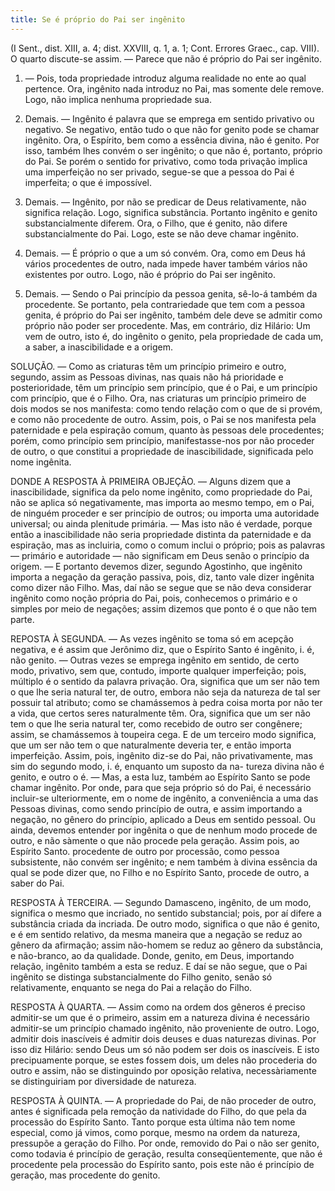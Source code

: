 ```yaml
---
title: Se é próprio do Pai ser ingênito
---
```


(I Sent., dist. XIII, a. 4; dist. XXVIII, q. 1, a. 1; Cont. Errores Graec., cap. VIII).
  O quarto discute-se assim. — Parece que não é próprio do Pai ser ingênito.  

1. — Pois, toda propriedade introduz alguma realidade no ente ao qual pertence. Ora, ingênito nada introduz no Pai, mas somente dele remove. Logo, não implica nenhuma propriedade sua.  

2. Demais. — Ingênito é palavra que se emprega em sentido privativo ou negativo. Se negativo, então tudo o que não for genito pode se chamar ingênito. Ora, o Espírito, bem como a essência divina, não é genito. Por isso, também lhes convém o ser ingênito; o que não é, portanto, próprio do Pai. Se porém o sentido for privativo, como toda privação implica uma imperfeição no ser privado, segue-se que a pessoa do Pai é imperfeita; o que é impossível.  

3. Demais. — Ingênito, por não se predicar de Deus relativamente, não significa relação. Logo, significa substância. Portanto ingênito e genito substancialmente diferem. Ora, o Filho, que é genito, não difere substancialmente do Pai. Logo, este se não deve chamar ingênito.  

4. Demais. — É próprio o que a um só convém. Ora, como em Deus há vários procedentes de outro, nada impede haver também vários não existentes por outro. Logo, não é próprio do Pai ser ingênito. 

5. Demais. — Sendo o Pai princípio da pessoa genita, sê-lo-á também da procedente. Se portanto, pela contrariedade que tem com a pessoa genita, é próprio do Pai ser ingênito, também dele deve se admitir como próprio não poder ser procedente.  Mas, em contrário, diz Hilário: Um vem de outro, isto é, do ingênito o genito, pela propriedade de cada um, a saber, a inascibilidade e a origem.  

SOLUÇÃO. — Como as criaturas têm um princípio primeiro e outro, segundo, assim as Pessoas divinas, nas quais não há prioridade e posterioridade, têm um princípio sem princípio, que é o Pai, e um princípio com princípio, que é o Filho. Ora, nas criaturas um princípio primeiro de dois modos se nos manifesta: como tendo relação com o que de si provém, e como não procedente de outro. Assim, pois, o Pai se nos manifesta pela paternidade e pela espiração comum, quanto às pessoas dele procedentes; porém, como princípio sem princípio, manifestasse-nos por não proceder de outro, o que constitui a propriedade de inascibilidade, significada pelo nome ingênita.  

DONDE A RESPOSTA À PRIMEIRA OBJEÇÃO. — Alguns dizem que a inascibilidade, significa da pelo nome ingênito, como propriedade do Pai, não se aplica só negativamente, mas importa ao mesmo tempo, em o Pai, de ninguém proceder e ser princípio de outros; ou importa uma autoridade universal; ou ainda plenitude primária. — Mas isto não é verdade, porque então a inascibilidade não seria propriedade distinta da paternidade e da espiração, mas as incluiria, como o comum inclui o próprio; pois as palavras — primário e autoridade — não significam em Deus senão o princípio da origem. — E portanto devemos dizer, segundo Agostinho, que ingênito importa a negação da geração passiva, pois, diz, tanto vale dizer ingênita como dizer não Filho. Mas, daí não se segue que se não deva considerar ingênito como noção própria do Pai, pois, conhecemos o primário e o simples por meio de negações; assim dizemos que ponto é o que não tem parte.  

REPOSTA À SEGUNDA. — As vezes ingênito se toma só em acepção negativa, e é assim que Jerônimo diz, que o Espírito Santo é ingênito, i. é, não genito. — Outras vezes se emprega ingênito em sentido, de certo modo, privativo, sem que, contudo, importe qualquer imperfeição; pois, múltiplo é o sentido da palavra privação. Ora, significa que um ser não tem o que lhe seria natural ter, de outro, embora não seja da natureza de tal ser possuir tal atributo; como se chamássemos à pedra coisa morta por não ter a vida, que certos seres naturalmente têm. Ora, significa que um ser não tem o que lhe seria natural ter, como recebido de outro ser congênere; assim, se chamássemos à toupeira cega. E de um terceiro modo significa, que um ser não tem o que naturalmente deveria ter, e então importa imperfeição. Assim, pois, ingênito diz-se do Pai, não privativamente, mas sim do segundo modo, i. é, enquanto um suposto da na- tureza divina não é genito, e outro o é. — Mas, a esta luz, também ao Espírito Santo se pode chamar ingênito. Por onde, para que seja próprio só do Pai, é necessário incluir-se ulteriormente, em o nome de ingênito, a conveniência a uma das Pessoas divinas, como sendo princípio de outra, e assim importando a negação, no gênero do princípio, aplicado a Deus em sentido pessoal. Ou ainda, devemos entender por ingênita o que de nenhum modo procede de outro, e não sàmente o que não procede pela geração. Assim pois, ao Espírito Santo. procedente de outro por processão, como pessoa subsistente, não convém ser ingênito; e nem também à divina essência da qual se pode dizer que, no Filho e no Espírito Santo, procede de outro, a saber do Pai.  

RESPOSTA À TERCEIRA. — Segundo Damasceno, ingênito, de um modo, significa o mesmo que incriado, no sentido substancial; pois, por aí difere a substância criada da incriada. De outro modo, significa o que não é genito, e é em sentido relativo, da mesma maneira que a negação se reduz ao gênero da afirmação; assim não-homem se reduz ao gênero da substância, e não-branco, ao da qualidade. Donde, genito, em Deus, importando relação, ingênito também a esta se reduz. E daí se não segue, que o Pai ingênito se distinga substancialmente do Filho genito, senão só relativamente, enquanto se nega do Pai a relação do Filho.  

RESPOSTA À QUARTA. — Assim como na ordem dos gêneros é preciso admitir-se um que é o primeiro, assim em a natureza divina é necessário admitir-se um princípio chamado ingênito, não proveniente de outro. Logo, admitir dois inascíveis é admitir dois deuses e duas naturezas divinas. Por isso diz Hilário: sendo Deus um só não podem ser dois os inascíveis. E isto precipuamente porque, se estes fossem dois, um deles não procederia do outro e assim, não se distinguindo por oposição relativa, necessàriamente se distinguiriam por diversidade de natureza.  

RESPOSTA À QUINTA. — A propriedade do Pai, de não proceder de outro, antes é significada pela remoção da natividade do Filho, do que pela da processão do Espírito Santo. Tanto porque esta última não tem nome especial, como já vimos, como porque, mesmo na ordem da natureza, pressupõe a geração do Filho. Por onde, removido do Pai o não ser genito, como todavia é princípio de geração, resulta conseqüentemente, que não é procedente pela processão do Espírito santo, pois este não é princípio de geração, mas procedente do genito.